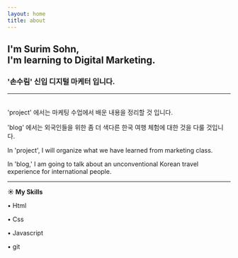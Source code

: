 ```yaml
---
layout: home
title: about
---
```


## I'm Surim Sohn,<br> I'm learning to Digital Marketing.

### '손수림' 신입 디지털 마케터 입니다.
-----
<br>
'project' 에서는 마케팅 수업에서 배운 내용을 정리할 것 입니다.

'blog' 에서는 외국인들을 위한 좀 더 색다른 한국 여행 체험에 대한 것을 다룰 것입니다.

In 'project', I will organize what we have learned from marketing class.

In 'blog,' I am going to talk about an unconventional  Korean travel experience for international people.
<br>
***
**☀️ My Skills**

• Html

• Css

• Javascript

• git
